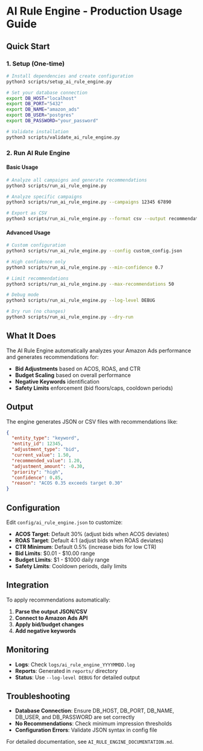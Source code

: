 # AI Rule Engine - Production Usage Guide

## Quick Start

### 1. Setup (One-time)
```bash
# Install dependencies and create configuration
python3 scripts/setup_ai_rule_engine.py

# Set your database connection
export DB_HOST="localhost"
export DB_PORT="5432"
export DB_NAME="amazon_ads"
export DB_USER="postgres"
export DB_PASSWORD="your_password"

# Validate installation
python3 scripts/validate_ai_rule_engine.py
```

### 2. Run AI Rule Engine

#### Basic Usage
```bash
# Analyze all campaigns and generate recommendations
python3 scripts/run_ai_rule_engine.py

# Analyze specific campaigns
python3 scripts/run_ai_rule_engine.py --campaigns 12345 67890

# Export as CSV
python3 scripts/run_ai_rule_engine.py --format csv --output recommendations.csv
```

#### Advanced Usage
```bash
# Custom configuration
python3 scripts/run_ai_rule_engine.py --config custom_config.json

# High confidence only
python3 scripts/run_ai_rule_engine.py --min-confidence 0.7

# Limit recommendations
python3 scripts/run_ai_rule_engine.py --max-recommendations 50

# Debug mode
python3 scripts/run_ai_rule_engine.py --log-level DEBUG

# Dry run (no changes)
python3 scripts/run_ai_rule_engine.py --dry-run
```

## What It Does

The AI Rule Engine automatically analyzes your Amazon Ads performance and generates recommendations for:

- **Bid Adjustments** based on ACOS, ROAS, and CTR
- **Budget Scaling** based on overall performance  
- **Negative Keywords** identification
- **Safety Limits** enforcement (bid floors/caps, cooldown periods)

## Output

The engine generates JSON or CSV files with recommendations like:

```json
{
  "entity_type": "keyword",
  "entity_id": 12345,
  "adjustment_type": "bid",
  "current_value": 1.50,
  "recommended_value": 1.20,
  "adjustment_amount": -0.30,
  "priority": "high",
  "confidence": 0.85,
  "reason": "ACOS 0.35 exceeds target 0.30"
}
```

## Configuration

Edit `config/ai_rule_engine.json` to customize:

- **ACOS Target**: Default 30% (adjust bids when ACOS deviates)
- **ROAS Target**: Default 4:1 (adjust bids when ROAS deviates)  
- **CTR Minimum**: Default 0.5% (increase bids for low CTR)
- **Bid Limits**: $0.01 - $10.00 range
- **Budget Limits**: $1 - $1000 daily range
- **Safety Limits**: Cooldown periods, daily limits

## Integration

To apply recommendations automatically:

1. **Parse the output JSON/CSV**
2. **Connect to Amazon Ads API**
3. **Apply bid/budget changes**
4. **Add negative keywords**

## Monitoring

- **Logs**: Check `logs/ai_rule_engine_YYYYMMDD.log`
- **Reports**: Generated in `reports/` directory
- **Status**: Use `--log-level DEBUG` for detailed output

## Troubleshooting

- **Database Connection**: Ensure DB_HOST, DB_PORT, DB_NAME, DB_USER, and DB_PASSWORD are set correctly
- **No Recommendations**: Check minimum impression thresholds
- **Configuration Errors**: Validate JSON syntax in config file

For detailed documentation, see `AI_RULE_ENGINE_DOCUMENTATION.md`.
